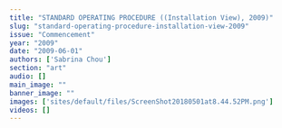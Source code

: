 ```yaml
---
title: "STANDARD OPERATING PROCEDURE ((Installation View), 2009)"
slug: "standard-operating-procedure-installation-view-2009"
issue: "Commencement"
year: "2009"
date: "2009-06-01"
authors: ['Sabrina Chou']
section: "art"
audio: []
main_image: ""
banner_image: ""
images: ['sites/default/files/ScreenShot20180501at8.44.52PM.png']
videos: []
---
```

